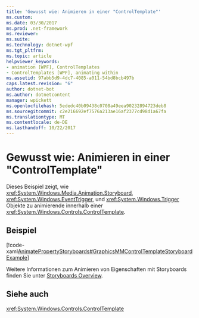 ```yaml
---
title: 'Gewusst wie: Animieren in einer "ControlTemplate"'
ms.custom: 
ms.date: 03/30/2017
ms.prod: .net-framework
ms.reviewer: 
ms.suite: 
ms.technology: dotnet-wpf
ms.tgt_pltfrm: 
ms.topic: article
helpviewer_keywords:
- animation [WPF], ControlTemplates
- ControlTemplates [WPF], animating within
ms.assetid: 97abb5d9-4dc7-4085-a011-54bd8bcb497b
caps.latest.revision: "6"
author: dotnet-bot
ms.author: dotnetcontent
manager: wpickett
ms.openlocfilehash: 5ededc40b09438c0708a49eea90232894723deb8
ms.sourcegitcommit: c2e216692ef7576a213ae16af2377cd98d1a67fa
ms.translationtype: MT
ms.contentlocale: de-DE
ms.lasthandoff: 10/22/2017
---
```

# <a name="how-to-animate-in-a-controltemplate"></a>Gewusst wie: Animieren in einer "ControlTemplate"
Dieses Beispiel zeigt, wie <xref:System.Windows.Media.Animation.Storyboard>, <xref:System.Windows.EventTrigger>, und <xref:System.Windows.Trigger> Objekte zu animierende innerhalb einer <xref:System.Windows.Controls.ControlTemplate>.  
  
## <a name="example"></a>Beispiel  
 [!code-xaml[AnimatePropertyStoryboards#GraphicsMMControlTemplateStoryboardExample](../../../../samples/snippets/xaml/VS_Snippets_Wpf/AnimatePropertyStoryboards/XAML/ControlTemplateStoryboardExample.xaml#graphicsmmcontroltemplatestoryboardexample)]  
  
 Weitere Informationen zum Animieren von Eigenschaften mit Storyboards finden Sie unter [Storyboards Overview](../../../../docs/framework/wpf/graphics-multimedia/storyboards-overview.md).  
  
## <a name="see-also"></a>Siehe auch  
 <xref:System.Windows.Controls.ControlTemplate>
